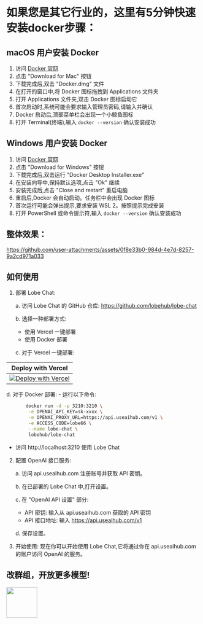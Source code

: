 
# 如果您是其它行业的，这里有5分钟快速安装docker步骤：

## macOS 用户安装 Docker

1. 访问 [Docker 官网](https://www.docker.com/products/docker-desktop/)
2. 点击 "Download for Mac" 按钮
3. 下载完成后,双击 "Docker.dmg" 文件
4. 在打开的窗口中,将 Docker 图标拖拽到 Applications 文件夹
5. 打开 Applications 文件夹,双击 Docker 图标启动它
6. 首次启动时,系统可能会要求输入管理员密码,请输入并确认
7. Docker 启动后,顶部菜单栏会出现一个小鲸鱼图标
8. 打开 Terminal(终端),输入 `docker --version` 确认安装成功

## Windows 用户安装 Docker

1. 访问 [Docker 官网](https://www.docker.com/products/docker-desktop/)
2. 点击 "Download for Windows" 按钮
3. 下载完成后,双击运行 "Docker Desktop Installer.exe"
4. 在安装向导中,保持默认选项,点击 "Ok" 继续
5. 安装完成后,点击 "Close and restart" 重启电脑
6. 重启后,Docker 会自动启动。任务栏中会出现 Docker 图标
7. 首次运行可能会弹出提示,要求安装 WSL 2。按照提示完成安装
8. 打开 PowerShell 或命令提示符,输入 `docker --version` 确认安装成功

## 整体效果：

https://github.com/user-attachments/assets/0f8e33b0-984d-4e7d-8257-9a2cd971a033

## 如何使用

1. 部署 Lobe Chat:

   a. 访问 Lobe Chat 的 GitHub 仓库: https://github.com/lobehub/lobe-chat
   
   b. 选择一种部署方式:
      - 使用 Vercel 一键部署
      - 使用 Docker 部署

   c. 对于 Vercel 一键部署:
   
| Deploy with Vercel |
| :-----------------: |
| [![Deploy with Vercel](https://vercel.com/button)](https://vercel.com/new/clone?repository-url=https%3A%2F%2Fgithub.com%2Flobehub%2Flobe-chat&project-name=lobe-chat&repository-name=lobe-chat) |

   d. 对于 Docker 部署:
      - 运行以下命令:
```bash
       docker run -d -p 3210:3210 \
        -e OPENAI_API_KEY=sk-xxxx \
        -e OPENAI_PROXY_URL=https://api.useaihub.com/v1 \
        -e ACCESS_CODE=lobe66 \
        --name lobe-chat \
        lobehub/lobe-chat
```

  - 访问 http://localhost:3210 使用 Lobe Chat


2. 配置 OpenAI 接口服务:

   a. 访问 api.useaihub.com 注册账号并获取 API 密钥。

   b. 在已部署的 Lobe Chat 中,打开设置。

   c. 在 "OpenAI API 设置" 部分:
      - API 密钥: 输入从 api.useaihub.com 获取的 API 密钥
      - API 接口地址: 输入 https://api.useaihub.com/v1

   d. 保存设置。
   

4. 开始使用:
   现在你可以开始使用 Lobe Chat,它将通过你在 api.useaihub.com 的账户访问 OpenAI 的服务。

 ## 改群组，开放更多模型!
   
<img src="https://github.com/user-attachments/assets/c23dc989-c605-44f2-8df7-b17dfc84a079" width="80" height="80">


